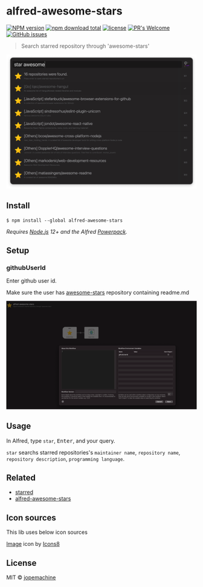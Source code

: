 # alfred-awesome-stars

[![NPM version](https://badge.fury.io/js/alfred-awesome-stars.svg)](http://badge.fury.io/js/alfred-awesome-stars)
[![npm download total](https://img.shields.io/npm/dt/alfred-awesome-stars)](https://www.npmjs.com/package/alfred-awesome-stars)
[![license](https://img.shields.io/github/license/jopemachine/alfred-awesome-stars.svg)](https://github.com/jopemachine/alfred-awesome-stars/blob/master/LICENSE)
[![PR's Welcome](https://img.shields.io/badge/PRs-welcome-brightgreen.svg?style=flat)](http://makeapullrequest.com)
[![GitHub issues](https://img.shields.io/github/issues/jopemachine/alfred-awesome-stars.svg)](https://GitHub.com/jopemachine/alfred-awesome-stars/issues/)


> Search starred repository through 'awesome-stars'

![](./media/demo.png)

## Install

```
$ npm install --global alfred-awesome-stars
```

*Requires [Node.js](https://nodejs.org) 12+ and the Alfred [Powerpack](https://www.alfredapp.com/powerpack/).*

## Setup

### githubUserId

Enter github user id.

Make sure the user has [awesome-stars](https://github.com/maguowei/awesome-stars) repository containing readme.md

![](./media/config.png)

## Usage

In Alfred, type `star`, <kbd>Enter</kbd>, and your query.

`star` searchs starred repositories's `maintainer name`, `repository name`, `repository description`, `programming language`.

## Related

- [starred](https://github.com/maguowei/starred)
- [alfred-awesome-stars](https://github.com/maguowei/awesome-stars)

## Icon sources

This lib uses below icon sources

<a target="_blank" href="https://icons8.com">Image</a> icon by <a target="_blank" href="https://icons8.com">Icons8</a>

## License

MIT © [jopemachine](https://github.com/jopemachine/alfred-awesome-stars)
